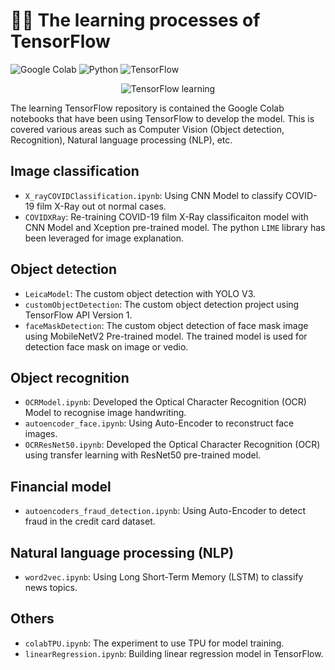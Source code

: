 # ✍🏻 The learning processes of TensorFlow

![Google Colab](https://img.shields.io/badge/Editor-Google%20Colab-brightgreen)
![Python](https://img.shields.io/badge/Code-Python-blue)
![TensorFlow](https://img.shields.io/badge/Code-TensorFlow-blue)

<p align="center">
  <img src="https://cdn.dribbble.com/users/166244/screenshots/6167826/tf_dribbb.png" alt="TensorFlow learning"/>
</p>

The learning TensorFlow repository is contained the Google Colab notebooks that have been using TensorFlow to develop the model. This is covered various areas such as Computer Vision (Object detection, Recognition), Natural language processing (NLP), etc.

## Image classification
* `X_rayCOVIDClassification.ipynb`: Using CNN Model to classify COVID-19 film X-Ray out ot normal cases.
* `COVIDXRay`: Re-training COVID-19 film X-Ray classificaiton model with CNN Model and Xception pre-trained model. The python `LIME` library has been leveraged for image explanation.

## Object detection
* `LeicaModel`: The custom object detection with YOLO V3.
* `customObjectDetection`: The custom object detection project using TensorFlow API Version 1.
* `faceMaskDetection`: The custom object detection of face mask image using MobileNetV2 Pre-trained model. The trained model is used for detection face mask on image or vedio.

## Object recognition
* `OCRModel.ipynb`: Developed the Optical Character Recognition (OCR) Model to recognise image handwriting.
* `autoencoder_face.ipynb`: Using Auto-Encoder to reconstruct face images.
* `OCRResNet50.ipynb`: Developed the Optical Character Recognition (OCR) using transfer learning with ResNet50 pre-trained model.

## Financial model
* `autoencoders_fraud_detection.ipynb`: Using Auto-Encoder to detect fraud in the credit card dataset.

## Natural language processing (NLP)
* `word2vec.ipynb`: Using Long Short-Term Memory (LSTM) to classify news topics.

## Others
* `colabTPU.ipynb`: The experiment to use TPU for model training.
* `linearRegression.ipynb`: Building linear regression model in TensorFlow.
